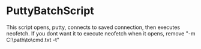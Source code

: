 # PuttyBatchScript
This script opens, putty, connects to saved connection, then executes neofetch.
If you dont want it to execute neofetch when it opens, remove "-m C:\path\to\cmd.txt -t"
